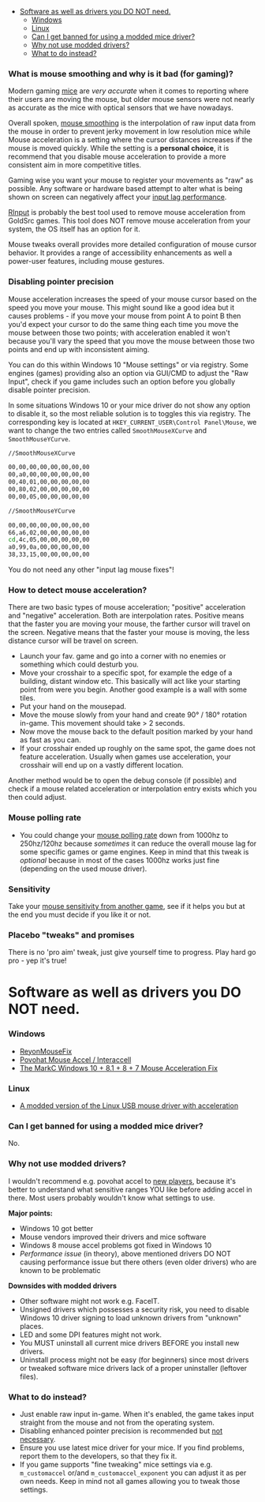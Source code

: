 * [Software as well as drivers you DO NOT need.](#software-as-well-as-drivers-you-do-not-need)
    * [Windows](#windows)
    * [Linux](#linux)
    * [Can I get banned for using a modded mice driver?](#can-i-get-banned-for-using-a-modded-mice-driver)
    * [Why not use modded drivers?](#why-not-use-modded-drivers)
    * [What to do instead?](#what-to-do-instead)

### What is mouse smoothing and why is it bad (for gaming)?

Modern gaming [mice](https://en.wikipedia.org/wiki/Computer_mouse) are _very accurate_ when it comes to reporting where their users are moving the mouse, but older mouse sensors were not nearly as accurate as the mice with optical sensors that we have nowadays.

Overall spoken, [mouse smoothing](https://www.codeproject.com/Articles/5247322/Mouse-Smoothing) is the interpolation of raw input data from the mouse in order to prevent jerky movement in low resolution mice while Mouse acceleration is a setting where the cursor distances increases if the mouse is moved quickly. While the setting is a **personal choice**, it is recommend that you disable mouse acceleration to provide a more consistent aim in more competitive titles.

Gaming wise you want your mouse to register your movements as "raw" as possible. Any software or hardware based attempt to alter what is being shown on screen can negatively affect your [input lag performance](https://old.reddit.com/r/MouseReview/comments/eri3cx/some_fps_games_feel_more_responsive_than_others/).

[RInput](https://fearless-assassins.com/files/file/1656-rinput/) is probably the best tool used to remove mouse acceleration from GoldSrc games. This tool does NOT remove mouse acceleration from your system, the OS itself has an option for it.

Mouse tweaks overall provides more detailed configuration of mouse cursor behavior. It provides a range of accessibility enhancements as well a power-user features, including mouse gestures.

### Disabling pointer precision

Mouse acceleration increases the speed of your mouse cursor based on the speed you move your mouse. This might sound like a good idea but it causes problems - if you move your mouse from point A to point B then you'd expect your cursor to do the same thing each time you move the mouse between those two points; with acceleration enabled it won't because you'll vary the speed that you move the mouse between those two points and end up with inconsistent aiming.

You can do this within Windows 10 "Mouse settings" or via registry. Some engines (games) providing also an option via GUI/CMD to adjust the "Raw Input", check if you game includes such an option before you globally disable pointer precision.

In some situations Windows 10 or your mice driver do not show any option to disable it, so the most reliable solution is to toggles this via registry. The corresponding key is located at `HKEY_CURRENT_USER\Control Panel\Mouse`, we want to change the two entries called `SmoothMouseXCurve` and `SmoothMouseYCurve`.

```bash
//SmoothMouseXCurve

00,00,00,00,00,00,00,00
00,a0,00,00,00,00,00,00
00,40,01,00,00,00,00,00
00,80,02,00,00,00,00,00
00,00,05,00,00,00,00,00

//SmoothMouseYCurve

00,00,00,00,00,00,00,00
66,a6,02,00,00,00,00,00
cd,4c,05,00,00,00,00,00
a0,99,0a,00,00,00,00,00
38,33,15,00,00,00,00,00
```

You do not need any other "input lag mouse fixes"!

### How to detect mouse acceleration?

There are two basic types of mouse acceleration; "positive" acceleration and "negative" acceleration. Both are interpolation rates. Positive means that the faster you are moving your mouse, the farther cursor will travel on the screen. Negative means that the faster your mouse is moving, the less distance cursor will be travel on screen.

* Launch your fav. game and go into a corner with no enemies or something which could desturb you.
* Move your crosshair to a specific spot, for example the edge of a building, distant window etc. This basically will act like your starting point from were you begin. Another good example is a wall with some tiles.
* Put your hand on the mousepad.
* Move the mouse slowly from your hand and create 90° / 180° rotation in-game. This movement should take > 2 seconds.
* Now move the mouse back to the default position marked by your hand as fast as you can.
* If your crosshair ended up roughly on the same spot, the game does not feature acceleration. Usually when games use acceleration, your crosshair will end up on a vastly different location.

Another method would be to open the debug console (if possible) and check if a mouse related acceleration or interpolation entry exists which you then could adjust.


### Mouse polling rate
* You could change your [mouse polling rate](https://www.howtogeek.com/182702/mouse-dpi-and-polling-rates-explained-do-they-matter-for-gaming/) down from 1000hz to 250hz/120hz because _sometimes_ it can reduce the overall mouse lag for some specific games or game engines. Keep in mind that this tweak is _optional_ because in most of the cases 1000hz works just fine (depending on the used mouse driver).


### Sensitivity
Take your [mouse sensitivity from another game](https://www.mouse-sensitivity.com/), see if it helps you but at the end you must decide if you like it or not.


### Placebo "tweaks" and promises
There is no 'pro aim' tweak, just give yourself time to progress. Play hard go pro - yep it's true!



# Software as well as drivers you DO NOT need.

### Windows
- [ReyonMouseFix](https://github.com/e9k/ReyonMouseFix)
- [Povohat Mouse Accel / Interaccell](https://mouseaccel.blogspot.com/2015/12/new-method-for-mouse-acceleration.html)
- [The MarkC Windows 10 + 8.1 + 8 + 7 Mouse Acceleration Fix](https://donewmouseaccel.blogspot.com/2010/03/markc-windows-7-mouse-acceleration-fix.html)


### Linux
- [A modded version of the Linux USB mouse driver with acceleration](https://github.com/chilliams/mousedriver)


### Can I get banned for using a modded mice driver?
No.


### Why not use modded drivers?
I wouldn't recommend e.g. povohat accel to [new players](https://docs.google.com/spreadsheets/d/1UaM765-S515ibLyPaBtMnBz7xiao0HL5f-F1zk_CSF4/edit#gid=1901373467), because it's better to understand what sensitive ranges YOU like before adding accel in there. Most users probably wouldn't know what settings to use.

**Major points:**
- Windows 10 got better
- Mouse vendors improved their drivers and mice software
- Windows 8 mouse accel problems got fixed in Windows 10
- _Performance issue_ (in theory), above mentioned drivers DO NOT causing performance issue but there others (even older drivers) who are known to be problematic


**Downsides with modded drivers**
- Other software might not work e.g. FaceIT.
- Unsigned drivers which possesses a security risk, you need to disable Windows 10 driver signing to load unknown drivers from "unknown" places.
- LED and some DPI features might not work.
- You MUST uninstall all current mice drivers BEFORE you install new drivers.
- Uninstall process might not be easy (for beginners) since most drivers or tweaked software mice drivers lack of a proper uninstaller (leftover files).


### What to do instead?
* Just enable raw input in-game. When it's enabled, the game takes input straight from the mouse and not from the operating system.
* Disabling enhanced pointer precision is recommended but [not necessary](https://youtu.be/F2-_hkv3gDA).
* Ensure you use latest mice driver for your mice. If you find problems, report them to the developers, so that they fix it.
* If you game supports "fine tweaking" mice settings via e.g. `m_customaccel` or/and `m_customaccel_exponent` you can adjust it as per own needs. Keep in mind not all games allowing you to tweak those settings.
